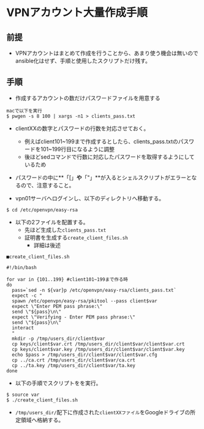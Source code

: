 # VPNアカウント大量作成手順
## 前提
* VPNアカウントはまとめて作成を行うことから、あまり使う機会は無いのでansible化はせず、手順と使用したスクリプトだけ残す。

## 手順
* 作成するアカウントの数だけパスワードファイルを用意する

```
macで以下を実行
$ pwgen -s 8 100 | xargs -n1 > clients_pass.txt
```

* clientXXの数字とパスワードの行数を対応させておく。
	* 例えばclient101~199まで作成するとしたら、clients_pass.txtのパスワードを101~199行目になるように調整
	* 後ほどsedコマンドで行数に対応したパスワードを取得するようにしているため
* パスワードの中に**「[」**や**「"」**が入るとシェルスクリプトがエラーとなるので、注意すること。

* vpn01サーバへログインし、以下のディレクトリへ移動する。

```
$ cd /etc/openvpn/easy-rsa
```

* 以下の2ファイルを配置する。
  - 先ほど生成した`clients_pass.txt`
  - 証明書を生成する`create_client_files.sh`
  	- 詳細は後述

```
■create_client_files.sh

#!/bin/bash

for var in {101..199} #client101~199まで作る時
do
  pass=`sed -n ${var}p /etc/openvpn/easy-rsa/clients_pass.txt`
  expect -c "
  spawn /etc/openvpn/easy-rsa/pkitool --pass client$var
  expect \"Enter PEM pass phrase:\"
  send \"${pass}\n\"
  expect \"Verifying - Enter PEM pass phrase:\"
  send \"${pass}\n\"
  interact
  "
  mkdir -p /tmp/users_dir/client$var
  cp keys/client$var.crt /tmp/users_dir/client$var/client$var.crt
  cp keys/client$var.key /tmp/users_dir/client$var/client$var.key
  echo $pass > /tmp/users_dir/client$var/client$var.cfg
  cp ../ca.crt /tmp/users_dir/client$var/ca.crt
  cp ../ta.key /tmp/users_dir/client$var/ta.key
done
```

* 以下の手順でスクリプトをを実行。
```
$ source var
$ ./create_client_files.sh
```

* `/tmp/users_dir/`配下に作成された`clientXXファイル`をGoogleドライブの所定領域へ格納する。
